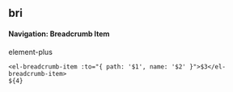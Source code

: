 ## bri
#### Navigation: Breadcrumb Item
element-plus <el-breadcrumb-item>
```
<el-breadcrumb-item :to="{ path: '$1', name: '$2' }">$3</el-breadcrumb-item>
${4}
```